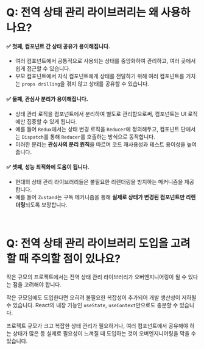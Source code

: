 # Q: 전역 상태 관리 라이브러리는 왜 사용하나요?

#### ✅ 첫째, 컴포넌트 간 상태 공유가 용이해집니다.
  - 여러 컴포넌트에서 공통적으로 사용되는 상태를 중앙화하여 관리하고, 여러 곳에서 쉽게 접근할 수 있습니다.
  - 부모 컴포넌트에서 자식 컴포넌트에게 상태를 전달하기 위해 여러 컴포넌트를 거치는 `props drilling`을 겪지 않고 상태를 공유할 수 있습니다.
    
#### ✅ 둘째, 관심사 분리가 용이해집니다.
  - 상태 관리 로직을 컴포넌트에서 분리하여 별도로 관리함으로써, 컴포넌트는 UI 로직에만 집중할 수 있게 됩니다.
  - 예를 들어 `Redux`에서는 상태 변경 로직을 `Reducer`에 정의해두고, 컴포넌트 단에서는 `Dispatch`를 통해 `Reducer`를 호출하는 방식으로 동작합니다.
  - 이러한 분리는 **관심사의 분리 원칙**을 따르며 코드 재사용성과 테스트 용이성을 높여줍니다.

#### ✅ 셋째, 성능 최적화에 도움이 됩니다. 
  - 현대의 상태 관리 라이브러리들은 불필요한 리렌더링을 방지하는 메커니즘을 제공합니다.
  - 예를 들어 `Zustand`는 구독 메커니즘을 통해 **실제로 상태가 변경된 컴포넌트만 리렌더링**되도록 보장합니다.

<br/>

# Q: 전역 상태 관리 라이브러리 도입을 고려할 때 주의할 점이 있나요? 

작은 규모의 프로젝트에서는 전역 상태 관리 라이브러리가 오버엔지니어링이 될 수 있다는 점을 고려해야 합니다. 

작은 규모임에도 도입한다면 오히려 불필요한 복잡성이 추가되어 개발 생산성이 저하될 수 있습니다. React의 내장 기능인 `useState`, `useContext`만으로도 충분할 수 있습니다.

프로젝트 규모가 크고 복잡한 상태 관리가 필요하거나, 여러 컴포넌트에서 공유해야 하는 상태가 많은 등 실제로 필요성이 느껴질 때 도입하는 것이 오버엔지니어링을 막을 수 있습니다.


